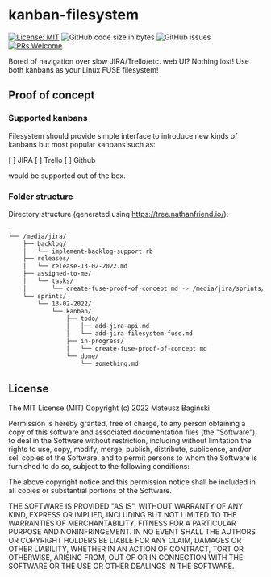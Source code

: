 # kanban-filesystem

[![License: MIT](https://img.shields.io/badge/License-MIT-yellow.svg?style=flat-square)](https://opensource.org/licenses/MIT)
![GitHub code size in bytes](https://img.shields.io/github/languages/code-size/mati365/kanban-filesystem?style=flat-square)
![GitHub issues](https://img.shields.io/github/issues/mati365/kanban-filesystem?style=flat-square)
[![PRs Welcome](https://img.shields.io/badge/PRs-welcome-brightgreen.svg?style=flat-square)](http://makeapullrequest.com)

Bored of navigation over slow JIRA/Trello/etc. web UI? Nothing lost! Use both kanbans as your Linux FUSE filesystem!

## Proof of concept

### Supported kanbans 

Filesystem should provide simple interface to introduce new kinds of kanbans but most popular kanbans such as:
 
[ ] JIRA
[ ] Trello
[ ] Github

would be supported out of the box.

### Folder structure

Directory structure (generated using https://tree.nathanfriend.io/):

```bash
.
└── /media/jira/
    ├── backlog/
    │   └── implement-backlog-support.rb
    ├── releases/
    │   └── release-13-02-2022.md
    ├── assigned-to-me/
    │   └── tasks/
    │       └── create-fuse-proof-of-concept.md -> /media/jira/sprints/13-02-2022/kanban/in-progress/create-fuse-proof-of-concept.md
    └── sprints/
        └── 13-02-2022/
            └── kanban/
                ├── todo/
                │   ├── add-jira-api.md
                │   └── add-jira-filesystem-fuse.md
                ├── in-progress/
                │   └── create-fuse-proof-of-concept.md
                └── done/
                    └── something.md
```

## License

The MIT License (MIT)
Copyright (c) 2022 Mateusz Bagiński

Permission is hereby granted, free of charge, to any person obtaining a copy of this software and associated documentation files (the "Software"), to deal in the Software without restriction, including without limitation the rights to use, copy, modify, merge, publish, distribute, sublicense, and/or sell copies of the Software, and to permit persons to whom the Software is furnished to do so, subject to the following conditions:

The above copyright notice and this permission notice shall be included in all copies or substantial portions of the Software.

THE SOFTWARE IS PROVIDED "AS IS", WITHOUT WARRANTY OF ANY KIND, EXPRESS OR IMPLIED, INCLUDING BUT NOT LIMITED TO THE WARRANTIES OF MERCHANTABILITY, FITNESS FOR A PARTICULAR PURPOSE AND NONINFRINGEMENT. IN NO EVENT SHALL THE AUTHORS OR COPYRIGHT HOLDERS BE LIABLE FOR ANY CLAIM, DAMAGES OR OTHER LIABILITY, WHETHER IN AN ACTION OF CONTRACT, TORT OR OTHERWISE, ARISING FROM, OUT OF OR IN CONNECTION WITH THE SOFTWARE OR THE USE OR OTHER DEALINGS IN THE SOFTWARE.
